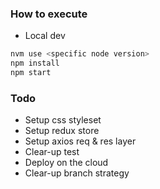 ### How to execute
- Local dev
```bash
nvm use <specific node version>
npm install
npm start
```

### Todo
- Setup css styleset
- Setup redux store
- Setup axios req & res layer
- Clear-up test 
- Deploy on the cloud
- Clear-up branch strategy
